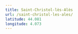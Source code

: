 ```yaml
---
title: Saint-Christol-lès-Alès
url: /saint-christol-les-ales/
latitude: 44.081
longitude: 4.073
---
```

